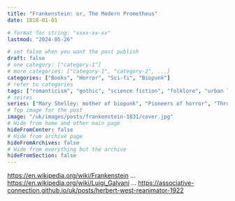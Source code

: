 ```yaml
---
title: "Frankenstein: or, The Modern Prometheus"
date: 1818-01-01

# format for string: "xxxx-xx-xx"
lastmod: "2024-05-26"

# set false when you want the post publish
draft: false
# one category: ["category-1"]
# more categories: ["category-1", "category-2", ...]
categories: ["Books", "Horror", "Sci-fi", "Biopunk"]
# refer to categories
tags: ["romanticism", "gothic", "science fiction", "folklore", "urban legend", "foaf", "anthropomorphisme", "drugs", "opium", "necro fetishism", "militarism", "humanism", "posthumanism", "zombie", "luigi galvani", "mary shelley"]
# seires
series: ["Mary Shelley: mother of biopunk", "Pioneers of horror", "Through the Eyes of the Monster"]
# Top image for the post
image: "/uk/images/posts/frankenstein-1831/cover.jpg"
# Hide from home and other main page
hideFromCenter: false
# Hide from archive page
hideFromArchives: false
# Hide from everything but the archive
hideFromSection: false
---
```

https://en.wikipedia.org/wiki/Frankenstein
...
https://en.wikipedia.org/wiki/Luigi_Galvani
...
https://associative-connection.github.io/uk/posts/herbert-west-reanimator-1922
<!--more-->